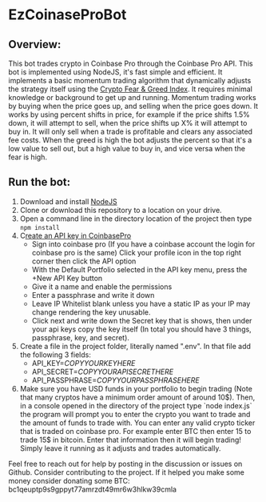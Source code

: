 # EzCoinaseProBot

## Overview: 
This bot trades crypto in Coinbase Pro through the Coinbase Pro API. This bot is implemented using NodeJS, it's fast simple and efficient. It implements a basic momentum trading algorithm that dynamically adjusts the strategy itself using the [Crypto Fear & Greed Index](https://alternative.me/crypto/fear-and-greed-index/). It requires minimal knowledge or background to get up and running. Momentum trading works by buying when the price goes up, and selling when the price goes down. It works by using percent shifts in price, for example if the price shifts 1.5% down, it will attempt to sell, when the price shifts up X% it will attempt to buy in. It will only sell when a trade is profitable and clears any associated fee costs. When the greed is high the bot adjusts the percent so that it's a low value to sell out, but a high value to buy in, and vice versa when the fear is high. 

## Run the bot:
1. Download and install [NodeJS](https://nodejs.org/en/download/)
2. Clone or download this repository to a location on your drive.
3. Open a command line in the directory location of the project then type `npm install`
4. C[reate an API key in CoinbasePro](https://help.coinbase.com/en/pro/other-topics/api/how-do-i-create-an-api-key-for-coinbase-pro?__cf_chl_captcha_tk__=pmd_19dc505a9d85a6a65b86959b1bbe6ad00b86cdaf-1629330238-0-gqNtZGzNAzijcnBszQhO)
    * Sign into coinbase pro (If you have a coinbase account the login for coinbase pro is the same) Click your profile icon in the top right corner then click the API option
    * With the Default Portfolio selected in the API key menu, press the +New API Key button
    * Give it a name and enable the permissions
    * Enter a passphrase and write it down
    * Leave IP Whitelist blank unless you have a static IP as your IP may change rendering the key unusable.
    * Click next and write down the Secret key that is shows, then under your api keys copy the key itself (In total you should have 3 things, passphrase, key, and secret).
5. Create a file in the project folder, literally named ".env". In that file add the following 3 fields:
    * API_KEY=_COPYYOURKEYHERE_
    * API_SECRET=_COPYYOURAPISECRETHERE_
    * API_PASSPHRASE=_COPYYOURPASSPHRASEHERE_
6. Make sure you have USD funds in your portfolio to begin trading (Note that many cryptos have a minimum order amount of around 10$). Then, in a console opened in the directory of the project type `node index.js` the program will prompt you to enter the crypto you want to trade and the amount of funds to trade with. You can enter any valid crypto ticker that is traded on coinbase pro. For example enter BTC then enter 15 to trade 15$ in bitcoin. Enter that information then it will begin trading! Simply leave it running as it adjusts and trades automatically.

Feel free to reach out for help by posting in the discussion or issues on Github. Consider contributing to the project. If it helped you make some money consider donating some BTC: bc1qeuptp9s9gppyt77amrzdt49mr6w3hlkw39cmla
